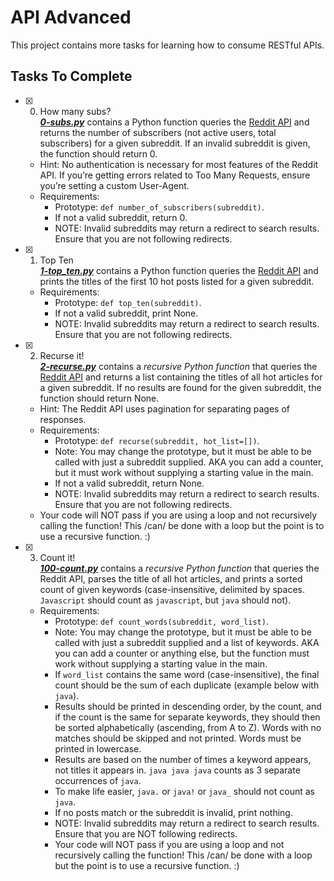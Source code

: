# API Advanced

This project contains more tasks for learning how to consume RESTful APIs.

## Tasks To Complete

+ [x] 0. How many subs?<br/>_**[0-subs.py](0-subs.py)**_ contains a Python function queries the [Reddit API](https://www.reddit.com/dev/api) and returns the number of subscribers (not active users, total subscribers) for a given subreddit. If an invalid subreddit is given, the function should return 0.
  + Hint: No authentication is necessary for most features of the Reddit API. If you’re getting errors related to Too Many Requests, ensure you’re setting a custom User-Agent.
  + Requirements:
    + Prototype: `def number_of_subscribers(subreddit)`.
    + If not a valid subreddit, return 0.
    + NOTE: Invalid subreddits may return a redirect to search results. Ensure that you are not following redirects.

+ [x] 1. Top Ten<br/>_**[1-top_ten.py](1-top_ten.py)**_ contains a Python function queries the [Reddit API](https://www.reddit.com/dev/api) and prints the titles of the first 10 hot posts listed for a given subreddit.
  + Requirements:
    + Prototype: `def top_ten(subreddit)`.
    + If not a valid subreddit, print None.
    + NOTE: Invalid subreddits may return a redirect to search results. Ensure that you are not following redirects.

+ [x] 2. Recurse it!<br/>_**[2-recurse.py](2-recurse.py)**_ contains a *recursive Python function* that queries the [Reddit API](https://www.reddit.com/dev/api) and returns a list containing the titles of all hot articles for a given subreddit. If no results are found for the given subreddit, the function should return None.
  + Hint: The Reddit API uses pagination for separating pages of responses.
  + Requirements:
    + Prototype: `def recurse(subreddit, hot_list=[])`.
    + Note: You may change the prototype, but it must be able to be called with just a subreddit supplied. AKA you can add a counter, but it must work without supplying a starting value in the main.
    + If not a valid subreddit, return None.
    + NOTE: Invalid subreddits may return a redirect to search results. Ensure that you are not following redirects.
  + Your code will NOT pass if you are using a loop and not recursively calling the function! This /can/ be done with a loop but the point is to use a recursive function. :)

+ [x] 3. Count it!<br/>_**[100-count.py](100-count.py)**_ contains a *recursive Python function* that queries the Reddit API, parses the title of all hot articles, and prints a sorted count of given keywords (case-insensitive, delimited by spaces. `Javascript` should count as `javascript`, but `java` should not).
  + Requirements:
    + Prototype: `def count_words(subreddit, word_list)`.
    + Note: You may change the prototype, but it must be able to be called with just a subreddit supplied and a list of keywords. AKA you can add a counter or anything else, but the function must work without supplying a starting value in the main.
    + If `word_list` contains the same word (case-insensitive), the final count should be the sum of each duplicate (example below with `java`).
    + Results should be printed in descending order, by the count, and if the count is the same for separate keywords, they should then be sorted alphabetically (ascending, from A to Z). Words with no matches should be skipped and not printed. Words must be printed in lowercase.
    + Results are based on the number of times a keyword appears, not titles it appears in. `java java java` counts as 3 separate occurrences of `java`.
    + To make life easier, `java.` or `java!` or `java_` should not count as `java`.
    + If no posts match or the subreddit is invalid, print nothing.
    + NOTE: Invalid subreddits may return a redirect to search results. Ensure that you are NOT following redirects.
    + Your code will NOT pass if you are using a loop and not recursively calling the function! This /can/ be done with a loop but the point is to use a recursive function. :)
